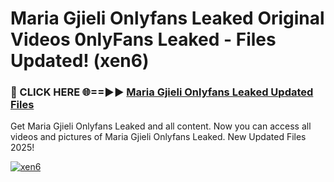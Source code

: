 # Maria Gjieli Onlyfans Leaked Original Videos 0nlyFans Leaked - Files Updated! (xen6)

<h3>🔴 CLICK HERE 🌐==►► <a href="https://tinyurl.com/2jnfzry5" rel="nofollow">Maria Gjieli Onlyfans Leaked Updated Files</a></h3>

Get Maria Gjieli Onlyfans Leaked and all content. Now you can access all videos and pictures of Maria Gjieli Onlyfans Leaked. New Updated Files 2025!

[![xen6](https://i.imgur.com/GyGTBgg.gif)](https://tinyurl.com/2jnfzry5)
